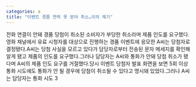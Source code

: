 ```yaml
---
categories: a
title: "이벤트 경품 연락 못 받아 취소…이의 제기"
---
```

전화 연결이 안돼 경품 당첨이 취소된 소비자가 부당한 취소라며 제품 인도를 요구했다. 영화 채널에서 유료 시청자를 대상으로 진행하는 경품 이벤트에 응모한 A씨는 당첨자로 결정됐다.A씨는 당첨 사실을 모르고 있다가 담당자로부터 전송된 문자 메세지를 확인해 알게 됐고 제품의 인도를 요구했다.그러나 담당자는 A씨와 통화가 안돼 당첨 취소가 됐다며 A씨의 제품 인도 요구를 거절했다.당시 이벤트 당첨자 발표 화면을 보면 5회 이상 통화 시도에도 통화가 안 될 경우에 당첨이 취소될 수 있다고 명시돼 있었다.그러나 A씨는 담당자는 통화 시도 3